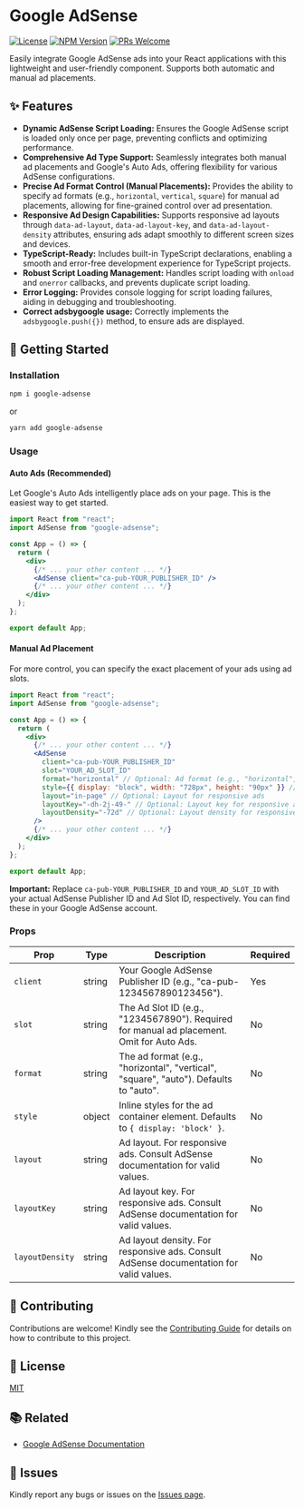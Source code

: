 # Google AdSense

[![License](https://img.shields.io/badge/License-MIT-blue.svg?style=flat-square)](./LICENSE) [![NPM Version](https://img.shields.io/npm/v/google-adsense.svg?style=flat-square)](https://www.npmjs.com/package/google-adsense) [![PRs Welcome](https://img.shields.io/badge/PRs-Welcome-brightgreen.svg?style=flat-square)](./CONTRIBUTING.md)

Easily integrate Google AdSense ads into your React applications with this lightweight and user-friendly component. Supports both automatic and manual ad placements.

## ✨ Features

- **Dynamic AdSense Script Loading:** Ensures the Google AdSense script is loaded only once per page, preventing conflicts and optimizing performance.
- **Comprehensive Ad Type Support:** Seamlessly integrates both manual ad placements and Google's Auto Ads, offering flexibility for various AdSense configurations.
- **Precise Ad Format Control (Manual Placements):** Provides the ability to specify ad formats (e.g., `horizontal`, `vertical`, `square`) for manual ad placements, allowing for fine-grained control over ad presentation.
- **Responsive Ad Design Capabilities:** Supports responsive ad layouts through `data-ad-layout`, `data-ad-layout-key`, and `data-ad-layout-density` attributes, ensuring ads adapt smoothly to different screen sizes and devices.
- **TypeScript-Ready:** Includes built-in TypeScript declarations, enabling a smooth and error-free development experience for TypeScript projects.
- **Robust Script Loading Management:** Handles script loading with `onload` and `onerror` callbacks, and prevents duplicate script loading.
- **Error Logging:** Provides console logging for script loading failures, aiding in debugging and troubleshooting.
- **Correct adsbygoogle usage:** Correctly implements the `adsbygoogle.push({})` method, to ensure ads are displayed.

## 🚀 Getting Started

### Installation

```bash
npm i google-adsense
```

or

```bash
yarn add google-adsense
```

### Usage

#### Auto Ads (Recommended)

Let Google's Auto Ads intelligently place ads on your page. This is the easiest way to get started.

```jsx
import React from "react";
import AdSense from "google-adsense";

const App = () => {
  return (
    <div>
      {/* ... your other content ... */}
      <AdSense client="ca-pub-YOUR_PUBLISHER_ID" />
      {/* ... your other content ... */}
    </div>
  );
};

export default App;
```

#### Manual Ad Placement

For more control, you can specify the exact placement of your ads using ad slots.

```jsx
import React from "react";
import AdSense from "google-adsense";

const App = () => {
  return (
    <div>
      {/* ... your other content ... */}
      <AdSense
        client="ca-pub-YOUR_PUBLISHER_ID"
        slot="YOUR_AD_SLOT_ID"
        format="horizontal" // Optional: Ad format (e.g., "horizontal", "vertical", "square")
        style={{ display: "block", width: "728px", height: "90px" }} // Optional: Custom styles
        layout="in-page" // Optional: Layout for responsive ads
        layoutKey="-dh-2j-49-" // Optional: Layout key for responsive ads
        layoutDensity="-72d" // Optional: Layout density for responsive ads
      />
      {/* ... your other content ... */}
    </div>
  );
};

export default App;
```

**Important:** Replace `ca-pub-YOUR_PUBLISHER_ID` and `YOUR_AD_SLOT_ID` with your actual AdSense Publisher ID and Ad Slot ID, respectively. You can find these in your Google AdSense account.

### Props

| Prop            | Type   | Description                                                                               | Required |
| --------------- | ------ | ----------------------------------------------------------------------------------------- | -------- |
| `client`        | string | Your Google AdSense Publisher ID (e.g., "ca-pub-1234567890123456").                       | Yes      |
| `slot`          | string | The Ad Slot ID (e.g., "1234567890"). Required for manual ad placement. Omit for Auto Ads. | No       |
| `format`        | string | The ad format (e.g., "horizontal", "vertical", "square", "auto"). Defaults to "auto".     | No       |
| `style`         | object | Inline styles for the ad container element. Defaults to `{ display: 'block' }`.           | No       |
| `layout`        | string | Ad layout. For responsive ads. Consult AdSense documentation for valid values.            | No       |
| `layoutKey`     | string | Ad layout key. For responsive ads. Consult AdSense documentation for valid values.        | No       |
| `layoutDensity` | string | Ad layout density. For responsive ads. Consult AdSense documentation for valid values.    | No       |

## 🤝 Contributing

Contributions are welcome\! Kindly see the [Contributing Guide](./CONTRIBUTING.md) for details on how to contribute to this project.

## 📝 License

[MIT](./LICENSE)

## 📚 Related

- [Google AdSense Documentation](https://support.google.com/adsense?sjid=12746306205683557304-EU#topic=3373519)

## 🐛 Issues

Kindly report any bugs or issues on the [Issues page](https://github.com/ranajahanzaib/google-adsense/issues).
